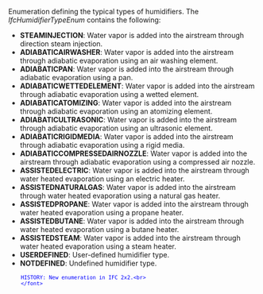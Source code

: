﻿Enumeration defining the typical types of humidifiers. The _IfcHumidifierTypeEnum_ contains the following:

* **STEAMINJECTION**: Water vapor is added into the airstream through direction steam injection.
* **ADIABATICAIRWASHER**: Water vapor is added into the airstream through adiabatic evaporation using an air washing element.
* **ADIABATICPAN**: Water vapor is added into the airstream through adiabatic evaporation using a pan.
* **ADIABATICWETTEDELEMENT**: Water vapor is added into the airstream through adiabatic evaporation using a wetted element.
* **ADIABATICATOMIZING**: Water vapor is added into the airstream through adiabatic evaporation using an atomizing element.
* **ADIABATICULTRASONIC**: Water vapor is added into the airstream through adiabatic evaporation using an ultrasonic element.
* **ADIABATICRIGIDMEDIA**: Water vapor is added into the airstream through adiabatic evaporation using a rigid media.
* **ADIABATICCOMPRESSEDAIRNOZZLE**: Water vapor is added into the airstream through adiabatic evaporation using a compressed air nozzle.
* **ASSISTEDELECTRIC**: Water vapor is added into the airstream through water heated evaporation using an electric heater.
* **ASSISTEDNATURALGAS**: Water vapor is added into the airstream through water heated evaporation using a natural gas heater.
* **ASSISTEDPROPANE**: Water vapor is added into the airstream through water heated evaporation using a propane heater.
* **ASSISTEDBUTANE**: Water vapor is added into the airstream through water heated evaporation using a butane heater.
* **ASSISTEDSTEAM**: Water vapor is added into the airstream through water heated evaporation using a steam heater.
* **USERDEFINED**: User-defined humidifier type.
* **NOTDEFINED**: Undefined humidifier type.

> <font color="#0000ff" size="-1">
    	HISTORY: New enumeration in IFC 2x2.<br>
    	</font>